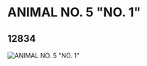 # ANIMAL NO. 5 "NO. 1"
## 12834
![ANIMAL NO. 5 "NO. 1"](https://lc-www-live-s.legocdn.com/media/bricks/5/2/6022275.jpg)